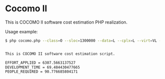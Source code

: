 # Cocomo II


This is COCOMO II software cost estimation PHP realization.


Usage example:

```bash
$ php cocomo.php --class=O --sloc=1300000 --data=L --cplx=L --virt=VL --turn=VL --acap=VL --aexp=H --lexp=H --modp=VL


This is COCOMO II software cost estimation script.

EFFORT_APPLIED = 6307.5663137527
DEVELOPMENT_TIME = 69.484430477665
PEOPLE_REQUIRED = 90.776685804171
```
